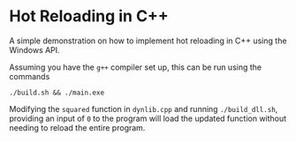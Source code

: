# Hot Reloading in C++

A simple demonstration on how to implement hot reloading in C++ using the Windows API.

Assuming you have the `g++` compiler set up, this can be run using the commands

```
./build.sh && ./main.exe
```

Modifying the `squared` function in `dynlib.cpp` and running `./build_dll.sh`, providing an input of `0` to the program will load the updated function without needing to reload the entire program.

